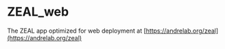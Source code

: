 # ZEAL_web
The ZEAL app optimized for web deployment at [https://andrelab.org/zeal](https://andrelab.org/zeal)
